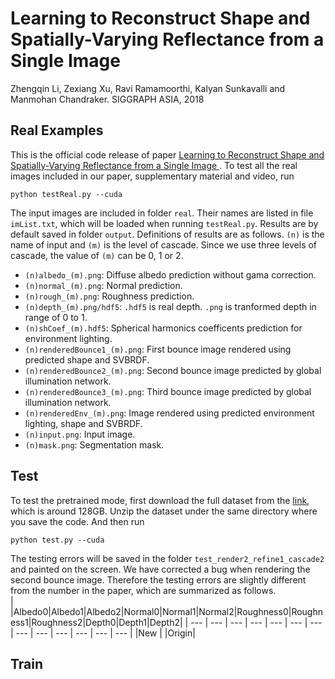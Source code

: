 # Learning to Reconstruct Shape and Spatially-Varying Reflectance from a Single Image 
Zhengqin Li, Zexiang Xu, Ravi Ramamoorthi, Kalyan Sunkavalli and Manmohan Chandraker. SIGGRAPH ASIA, 2018

## Real Examples
This is the official code release of paper [Learning to Reconstruct Shape and Spatially-Varying Reflectance from a Single Image ](https://drive.google.com/file/d/17K3RrWQ48gQynOhZHq1g5sQgjLjoMiPk/view). To test all the real images included in our paper, supplementary material and video, run
```
python testReal.py --cuda 
```
The input images are included in folder `real`. Their names are listed in file `imList.txt`, which will be loaded when running `testReal.py`. Results are by default saved in folder `output`. Definitions of results are as follows. `(n)` is the name of input and `(m)` is the level of cascade. Since we use three levels of cascade, the value of `(m)` can be 0, 1 or 2.
* `(n)albedo_(m).png`: Diffuse albedo prediction without gama correction. 
* `(n)normal_(m).png`: Normal prediction.
* `(n)rough_(m).png`: Roughness prediction.
* `(n)depth_(m).png/hdf5`: `.hdf5` is real depth. `.png` is tranformed depth in range of 0 to 1.  
* `(n)shCoef_(m).hdf5`: Spherical harmonics coefficents prediction for environment lighting. 
* `(n)renderedBounce1_(m).png`: First bounce image rendered using predicted shape and SVBRDF. 
* `(n)renderedBounce2_(m).png`: Second bounce image predicted by global illumination network. 
* `(n)renderedBounce3_(m).png`: Third bounce image predicted by global illumination network.
* `(n)renderedEnv_(m).png`: Image rendered using predicted environment lighting, shape and SVBRDF. 
* `(n)input.png`: Input image. 
* `(n)mask.png`: Segmentation mask. 

## Test
To test the pretrained mode, first download the full dataset from the [link](http://cseweb.ucsd.edu/~viscomp/projects/SIGA18ShapeSVBRDF/Data.zip), which is around 128GB. Unzip the dataset under the same directory where you save the code. And then run 
```
python test.py --cuda 
```
The testing errors will be saved in the folder `test_render2_refine1_cascade2` and painted on the screen. We have corrected a bug when rendering the second bounce image. Therefore the testing errors are slightly different from the number in the paper, which are summarized as follows.  
|      |Albedo0|Albedo1|Albedo2|Normal0|Normal1|Normal2|Roughness0|Roughness1|Roughness2|Depth0|Depth1|Depth2|
| ---  |  ---  |  ---  |  ---  |  ---  |  ---  |  ---  |    ---   |    ---   |    ---   | ---  | ---  | ---  |
|New   |
|Origin|

## Train
